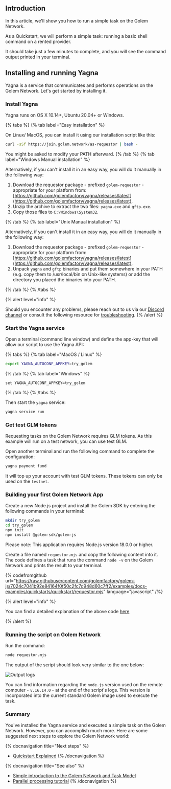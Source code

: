 ## Introduction

In this article, we'll show you how to run a simple task on the Golem Network.

As a Quickstart, we will perform a simple task: running a basic shell command on a rented provider.

It should take just a few minutes to complete, and you will see the command output printed in your terminal.

## Installing and running Yagna

Yagna is a service that communicates and performs operations on the Golem Network. Let's get started by installing it.

### Install Yagna

Yagna runs on OS X 10.14+, Ubuntu 20.04+ or Windows.

{% tabs %}
{% tab label="Easy installation" %}

On Linux/ MacOS, you can install it using our installation script like this:

```bash
curl -sSf https://join.golem.network/as-requestor | bash -
```

You might be asked to modify your PATH afterward.
{% /tab %}
{% tab label="Windows Manual installation" %}

Alternatively, if you can't install it in an easy way, you will do it manually in the following way:

1. Download the requestor package - prefixed `golem-requestor` - appropriate for your platform from: [https://github.com/golemfactory/yagna/releases/latest](https://github.com/golemfactory/yagna/releases/latest).
2. Unzip the archive to extract the two files: `yagna.exe` and `gftp.exe`.
3. Copy those files to `C:\Windows\System32`.

{% /tab %}
{% tab label="Unix Manual installation" %}

Alternatively, if you can't install it in an easy way, you will do it manually in the following way:

1. Download the requestor package - prefixed `golem-requestor` - appropriate for your platform from: [https://github.com/golemfactory/yagna/releases/latest](https://github.com/golemfactory/yagna/releases/latest).
2. Unpack `yagna` and `gftp` binaries and put them somewhere in your PATH (e.g. copy them to /usr/local/bin on Unix-like systems) or add the directory you placed the binaries into your PATH.

{% /tab %}
{% /tabs %}

{% alert level="info" %}

Should you encounter any problems, please reach out to us via our [Discord channel](https://chat.golem.network/) or consult the following resource for [troubleshooting](/docs/troubleshooting/js-requestor).
{% /alert %}

### Start the Yagna service

Open a terminal (command line window) and define the app-key that will allow our script to use the Yagna API:

{% tabs %}
{% tab label="MacOS / Linux" %}

```bash
export YAGNA_AUTOCONF_APPKEY=try_golem
```

{% /tab %}
{% tab label="Windows" %}

```shell
set YAGNA_AUTOCONF_APPKEY=try_golem
```

{% /tab %}
{% /tabs %}

Then start the `yagna` service:

```bash
yagna service run
```

### Get test GLM tokens

Requesting tasks on the Golem Network requires GLM tokens.
As this example will run on a test network, you can use test GLM.

Open another terminal and run the following command to complete the configuration:

```bash
yagna payment fund
```

It will top up your account with test GLM tokens. These tokens can only be used on the `testnet`.

### Building your first Golem Network App

Create a new Node.js project and install the Golem SDK by entering the following commands in your terminal:

```bash
mkdir try_golem
cd try_golem
npm init
npm install @golem-sdk/golem-js
```

Please note: This application requires Node.js version 18.0.0 or higher.

Create a file named `requestor.mjs` and copy the following content into it. The code defines a task that runs the command `node -v` on the Golem Network and prints the result to your terminal.

{% codefromgithub url="https://raw.githubusercontent.com/golemfactory/golem-js/7024c7041b92e84164f0f50c2fc7d948d60c7ff2/examples/docs-examples/quickstarts/quickstart/requestor.mjs" language="javascript" /%}

{% alert level="info" %}

You can find a detailed explanation of the above code [here](/docs/creators/javascript/tutorials/quickstart-explained)

{% /alert %}

### Running the script on Golem Network

Run the command:

```bash
node requestor.mjs
```

The output of the script should look very similar to the one below:

![Output logs](/js-tutorial-05.gif)

You can find information regarding the `node.js` version used on the remote computer - `v.16.14.0` - at the end of the script's logs. This version is incorporated into the current standard Golem image used to execute the task.

### Summary

You've installed the Yagna service and executed a simple task on the Golem Network.
However, you can accomplish much more. Here are some suggested next steps to explore the Golem Network world:

{% docnavigation title="Next steps" %}

- [Quickstart Explained](/docs/creators/javascript/tutorials/quickstart-explained)
{% /docnavigation %}

{% docnavigation title="See also" %}
- [Simple introduction to the Golem Network and Task Model](/docs/creators/javascript/guides/task-model)
- [Parallel processing tutorial](/docs/creators/javascript/tutorials/running-parallel-tasks)
{% /docnavigation %}
